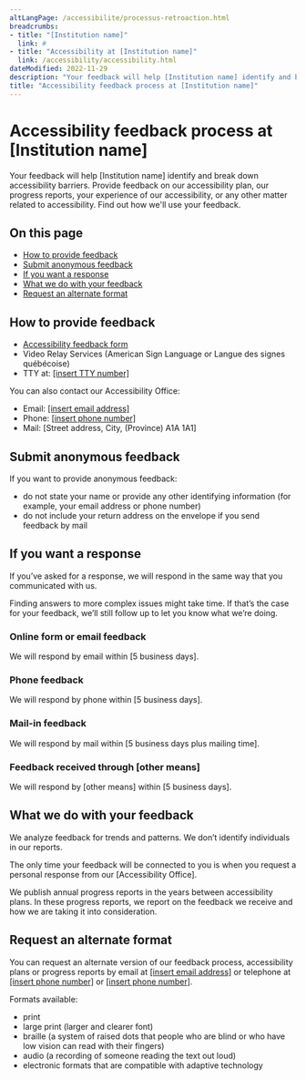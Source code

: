 ```yaml
---
altLangPage: /accessibilite/processus-retroaction.html
breadcrumbs:
- title: "[Institution name]"
  link: #
- title: "Accessibility at [Institution name]"
  link: /accessibility/accessibility.html  
dateModified: 2022-11-29
description: "Your feedback will help [Institution name] identify and break down accessibility barriers."
title: "Accessibility feedback process at [Institution name]"
---
```

<h1 property="name" id="wb-cont" dir="ltr">Accessibility feedback process at [Institution name]</h1>
<p>Your feedback will help [Institution name] identify and break down accessibility barriers. Provide feedback on our accessibility plan, our progress reports, your experience of our accessibility, or any other matter related to accessibility. Find out how we'll use your feedback.</p>
<h2>On this page</h2>
<ul>
  <li><a href="#how">How to provide feedback</a></li>
  <li><a href="#submit">Submit anonymous feedback</a></li>
  <li><a href="#response">If you want a response</a></li>
  <li><a href="#what">What we do with your feedback</a></li>
  <li><a href="#alternate">Request an alternate format</a></li>
</ul>
<h2 id="how">How to provide feedback</h2>
<ul class="mrgn-tp-lg">
  <li><a href="feedback-form.html">Accessibility feedback form</a></li>
  <li>Video Relay Services (American Sign Language or Langue des signes québécoise)</li>
  <li>TTY at: <a href="tel:[insert TTY number]">[insert TTY number]</a></li>
</ul>
<p>You can also contact our Accessibility Office:</p>
<ul>
  <li>Email: <a href="maito:[insert email address]">[insert email address]</a></li>
  <li>Phone: <a href="tel:[insert phone number]">[insert phone number]</a></li>
  <li>Mail: [Street address, City, (Province) A1A 1A1]</li>
</ul>
<h2 id="submit">Submit anonymous feedback</h2>
<p>If you want to provide anonymous feedback:</p>
<ul>
  <li>do not state your name or provide any other identifying information (for example, your email address or phone number)</li>
  <li>do not include your return address on the envelope if you send feedback by mail</li>
</ul>
<h2 id="response">If you want a response</h2>
<p>If you’ve asked for a response, we will respond in the same way that you communicated with us.</p>
<p>Finding answers to more complex issues might take time. If that’s the case for your feedback, we’ll still follow up to let you know what we’re doing.</p>
<h3>Online form or email feedback</h3>
<p>We will respond by email within [5 business days].</p>
<h3>Phone feedback</h3>
<p>We will respond by phone within [5 business days].</p>
<h3>Mail-in feedback</h3>
<p>We will respond by mail within [5 business days plus mailing time].</p>
<h3>Feedback received through [other means]</h3>
<p>We will respond by [other means] within [5 business days].</p>
<h2 id="what">What we do with your feedback</h2>
<p>We analyze feedback for trends and patterns. We don’t identify individuals in our reports.</p>
<p>The only time your feedback will be connected to you is when you request a personal response from our [Accessibility Office].</p>
<p>We publish annual progress reports in the years between accessibility plans. In these progress reports, we report on the feedback 
  we receive and how we are taking it into consideration.</p>
<h2 id="alternate">Request an alternate format</h2>
<p>You can request an alternate version of our feedback process, accessibility plans or progress reports by email at <a href="mailto:[insert email address]">[insert email address]</a> or telephone at <a href="tel:[insert phone number]">[insert phone number]</a> or <a href="tel:[insert phone number]">[insert phone number]</a>.</p>
<p>Formats available:</p>
<ul>
  <li>print</li>
  <li>large print (larger and clearer font)</li>
  <li>braille (a system of raised dots that people who are blind or who have low vision can read with their fingers)</li>
  <li>audio (a recording of someone reading the text out loud)</li>
  <li>electronic formats that are compatible with adaptive technology</li>
</ul>
